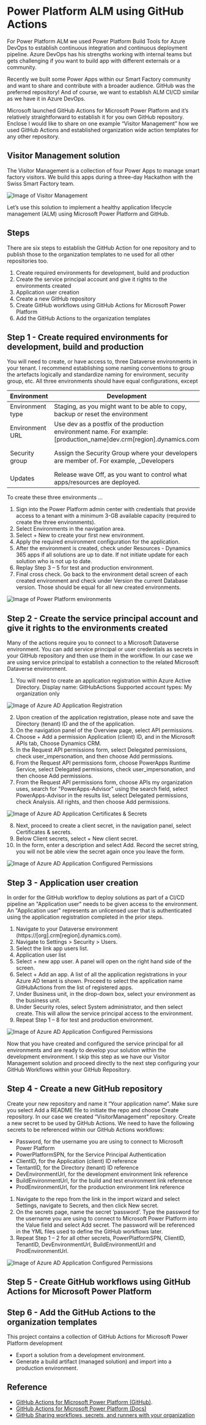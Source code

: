 # Power Platform ALM using GitHub Actions

For Power Platform ALM we used Power Platform Build Tools for Azure DevOps to establish continuous integration and continuous deployment pipeline. Azure DevOps has his strengths working with internal teams but gets challenging if you want to build app with different externals or a community. 

Recently we built some Power Apps within our Smart Factory community and want to share and contribute with a broader audience. GitHub was the preferred repository! And of course, we want to establish ALM CI/CD similar as we have it in Azure DevOps.

Microsoft launched GitHub Actions for Microsoft Power Platform and it’s relatively straightforward to establish it for you own GitHub repository. Enclose I would like to share on one example “Visitor Management” how we used GitHub Actions and established organization wide action templates for any other repository.

## Visitor Management solution
The Visitor Management is a collection of four Power Apps to manage smart factory visitors. We build this apps during a three-day Hackathon with the Swiss Smart Factory team.

![Image of Visitor Management](/images/SwissSmartFactoryVisitorManagementApps.png)

Let’s use this solution to implement a healthy application lifecycle management (ALM) using Microsoft Power Platform and GitHub.

## Steps
There are six steps to establish the GitHub Action for one repository and to publish those to the organization templates to ne used for all other repositories too.
1.	Create required environments for development, build and production
2.	Create the service principal account and give it rights to the environments created
3.	Application user creation
4.	Create a new GitHub repository
5.	Create GitHub workflows using GitHub Actions for Microsoft Power Platform
6.	Add the GitHub Actions to the organization templates

## Step 1 - Create required environments for development, build and production
You will need to create, or have access to, three Dataverse environments in your tenant. I recommend establishing some naming conventions to group the artefacts logically and standardize naming for environment, security group, etc.
All three environments should have equal configurations, except

Environment | Development | Test | Production 
------------ | ------------- | ------------- | ------------- 
Environment type | Staging, as you might want to be able to copy, backup or reset the environment | Staging, as you might want to be able to copy, backup or reset the environment | Production
Environment URL | Use dev as a postfix of the production environment name. For example: [production_name]dev.crm[region].dynamics.com | Use test as a postfix of the production environment name. For example: [production_name]test.crm[region].dynamics.com | No postfix. Only production environment name. For example: [production_name].crm[region].dynamics.com
Security group | Assign the Security Group where your developers are member of. For example, <App Name>_Developers | Assign the Security Group where your developers are member of. For example, <App Name>_Testers | Assign the Security Group where your production users are member of. For example, <App Name>_Users
Updates | Release wave Off, as you want to control what apps/resources are deployed. | Release wave Off, as you want to control what apps/resources are deployed. | Release wave Off, as you want to control what apps/resources are deployed.


To create these three environments …
1.	Sign into the Power Platform admin center with credentials that provide access to a tenant with a minimum 3-GB available capacity (required to create the three environments).
2.	Select Environments in the navigation area.
3.	Select + New to create your first new environment.
4.	Apply the required environment configuration for the application.
5.	After the environment is created, check under Resources - Dynamics 365 apps if all solutions are up to date. If not initiate update for each solution who is not up to date.
6.	Replay Step 3 – 5 for test and production environment.
7.	Final cross check. Go back to the environment detail screen of each created environment and check under Version the current Database version. Those should be equal for all new created environments.

![Image of Power Platform environments](/images/PowerPlatformALMUsingGitHubActions_Step1_Environments.png)


## Step 2 - Create the service principal account and give it rights to the environments created
Many of the actions require you to connect to a Microsoft Dataverse environment. You can add service principal or user credentials as secrets in your GitHub repository and then use them in the workflow. In our case we are using service principal to establish a connection to the related Microsoft Dataverse environment.

1.	You will need to create an application registration within Azure Active Directory.
Display name: GitHubActions
Supported account types: My organization only

![Image of Azure AD Application Registration](/images/PowerPlatformALMUsingGitHubActions_Step2_AADAppRegistration.png)

2.	Upon creation of the application registration, please note and save the Directory (tenant) ID and the of the application.
3.	On the navigation panel of the Overview page, select API permissions.
4.	Choose + Add a permission Application (client) ID, and in the Microsoft APIs tab, Choose Dynamics CRM.
5.	In the Request API permissions form, select Delegated permissions, check user_impersonation, and then choose Add permissions.
6.	From the Request API permissions form, choose PowerApps Runtime Service, select Delegated permissions, check user_impersonation, and then choose Add permissions.
7.	From the Request API permissions form, choose APIs my organization uses, search for "PowerApps-Advisor" using the search field, select PowerApps-Advisor in the results list, select Delegated permissions, check Analysis. All rights, and then choose Add permissions.

![Image of Azure AD Application Certificates & Secrets](/images/PowerPlatformALMUsingGitHubActions_Step2_CertificatesAndSecrets.png)

8.	Next, proceed to create a client secret, in the navigation panel, select Certificates & secrets.
9.	Below Client secrets, select + New client secret.
10.	In the form, enter a description and select Add. Record the secret string, you will not be able view the secret again once you leave the form.

![Image of Azure AD Application Configured Permissions](/images/PowerPlatformALMUsingGitHubActions_Step2_ConfiguredPermissions.png)

## Step 3 - Application user creation
In order for the GitHub workflow to deploy solutions as part of a CI/CD pipeline an "Application user" needs to be given access to the environment. An "Application user" represents an unlicensed user that is authenticated using the application registration completed in the prior steps.

1.	Navigate to your Dataverse environment (https://[org].crm[region].dynamics.com).
2.	Navigate to Settings > Security > Users.
3.	Select the link app users list.
4.	Application user list
5.	Select + new app user. A panel will open on the right hand side of the screen.
6.	Select + Add an app. A list of all the application registrations in your Azure AD tenant is shown. Proceed to select the application name GitHubActions from the list of registered apps.
7.	Under Business unit, in the drop-down box, select your environment as the business unit.
8.	Under Security roles, select System administrator, and then select create. This will allow the service principal access to the environment.
9.	Repeat Step 1 – 8 for test and production environment.

![Image of Azure AD Application Configured Permissions](/images/PowerPlatformALMUsingGitHubActions_Step3_GitHubActions.png)

Now that you have created and configured the service principal for all environments and are ready to develop your solution within the development environment. I skip this step as we have our Visitor Management solution and proceed directly to the next step configuring your GitHub Workflows within your GitHub Repository.

## Step 4 - Create a new GitHub repository
Create your new repository and name it “Your application name”. Make sure you select Add a README file to initiate the repo and choose Create repository. In our case we created “VisitorManagement” repository.
Create a new secret to be used by GitHub Actions. We need to have the following secrets to be referenced within our GitHub Actions workflows:
* Password, for the username you are using to connect to Microsoft Power Platform
* PowerPlatformSPN, for the Service Principal Authentication
* ClientID, for the Application (client) ID reference
* TentantID, for the Directory (tenant) ID reference
* DevEnvironmentUrl, for the development environment link reference
* BuildEnvironmentUrl, for the build and test environment link reference
* ProdEnvironmentUrl, for the production environment link reference

1.	Navigate to the repo from the link in the import wizard and select Settings, navigate to Secrets, and then click New secret.
2.	On the secrets page, name the secret ‘password’. Type the password for the username you are using to connect to Microsoft Power Platform into the Value field and select Add secret. The password will be referenced in the YML files used to define the GitHub workflows later.
3.	Repeat Step 1 – 2 for all other secrets, PowerPlatformSPN, ClientID, TenantID, DevEnvironmentUrl, BuildEnvironmentUrl and ProdEnvironmentUrl. 

![Image of Azure AD Application Configured Permissions](/images/PowerPlatformALMUsingGitHubActions_Step4_GitHubCreateNewSecrets.png)


## Step 5 - Create GitHub workflows using GitHub Actions for Microsoft Power Platform


## Step 6 - Add the GitHub Actions to the organization templates




This project contains a collection of GitHub Actions for Microsoft Power Platform development

* Export a solution from a development environment.
* Generate a build artifact (managed solution) and import into a production environment.

## Reference
* [GitHub Actions for Microsoft Power Platform (GitHub)](https://github.com/microsoft/powerplatform-actions).
* [GitHub Actions for Microsoft Power Platform (Docs)](https://docs.microsoft.com/en-us/power-platform/alm/devops-github-actions)
* [GitHub Sharing workflows, secrets, and runners with your organization](https://docs.github.com/en/actions/learn-github-actions/sharing-workflows-secrets-and-runners-with-your-organization)
